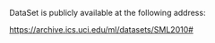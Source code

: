 DataSet is publicly available at the following address:

https://archive.ics.uci.edu/ml/datasets/SML2010#